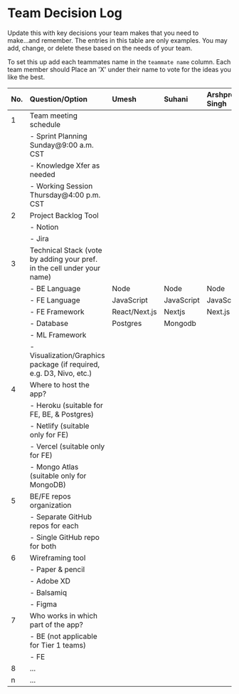 # Team Decision Log

Update this with key decisions your team makes that you need to make...and 
remember. The entries in this table are only examples. You may add, change, or
delete these based on the needs of your team.

To set this up add each teammates name in the `teammate name` column. Each 
team member should Place an 'X' under their name to vote for the ideas 
you like the best.

| No. | Question/Option | Umesh | Suhani | Arshpreet Singh | Teammate name | Teammate name | Teammate name |
| :--- | :--- | :--- | :--- | :--- | :--- | :--- | :--- |
| 1 | Team meeting schedule | | | | | | |
|   |	- Sprint Planning Sunday@9:00 a.m. CST | | | | | | |
|   |	- Knowledge Xfer as needed | | | | | | |
|   |	- Working Session Thursday@4:00 p.m. CST | | | | | | |
| 2	| Project Backlog Tool | | | | | | |
|   |	- Notion | | | | | | |
|   |	- Jira | | | | | | |
| 3	| Technical Stack (vote by adding your pref. in the cell under your name) | | | | | | |
|   |	- BE Language | Node | Node  | Node | | | |
|   |	- FE Language | JavaScript| JavaScript | JavaScript | | | |
|   |	- FE Framework | React/Next.js | Nextjs | Next.js | | | |
|   |	- Database | Postgres |Mongodb | | | | |
|   |	- ML Framework | | | | | | |
|   |	- Visualization/Graphics package (if required, e.g. D3, Nivo, etc.) | | | | | | |
| 4	| Where to host the app? | | | | | | |
|   |	- Heroku (suitable for FE, BE, & Postgres) | | | | | | |
|   |	- Netlify (suitable only for FE) | | | | | | |
|   |	- Vercel (suitable only for FE) | | | | | | |
|   |	- Mongo Atlas (suitable only for MongoDB) | | | | | | |
| 5	| BE/FE repos organization | | | | | | |
|   |	- Separate GitHub repos for each | | | | | | |
|   |	- Single GitHub repo for both | | | | | | |
| 6	| Wireframing tool | | | | | | |
|   |	- Paper & pencil | | | | | | |
|   |	- Adobe XD | | | | | | |
|   |	- Balsamiq | | | | | | |
|   |	- Figma | | | | | | |
| 7	| Who works in which part of the app? | | | | | | |
|   | - BE (not applicable for Tier 1 teams) | | | | | | |
|   |	- FE | | | | | | |
| 8	| ... | | | | | | |
| n | ... | | | | | | |
